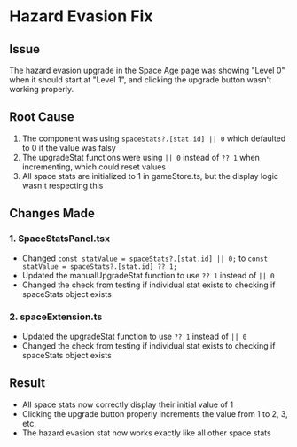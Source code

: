 # Hazard Evasion Fix

## Issue
The hazard evasion upgrade in the Space Age page was showing "Level 0" when it should start at "Level 1", and clicking the upgrade button wasn't working properly.

## Root Cause
1. The component was using `spaceStats?.[stat.id] || 0` which defaulted to 0 if the value was falsy
2. The upgradeStat functions were using `|| 0` instead of `?? 1` when incrementing, which could reset values
3. All space stats are initialized to 1 in gameStore.ts, but the display logic wasn't respecting this

## Changes Made

### 1. SpaceStatsPanel.tsx
- Changed `const statValue = spaceStats?.[stat.id] || 0;` to `const statValue = spaceStats?.[stat.id] ?? 1;`
- Updated the manualUpgradeStat function to use `?? 1` instead of `|| 0`
- Changed the check from testing if individual stat exists to checking if spaceStats object exists

### 2. spaceExtension.ts
- Updated the upgradeStat function to use `?? 1` instead of `|| 0`
- Changed the check from testing if individual stat exists to checking if spaceStats object exists

## Result
- All space stats now correctly display their initial value of 1
- Clicking the upgrade button properly increments the value from 1 to 2, 3, etc.
- The hazard evasion stat now works exactly like all other space stats